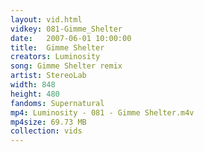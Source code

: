 ```yaml
---
layout: vid.html
vidkey: 081-Gimme_Shelter
date:   2007-06-01 10:00:00
title:  Gimme Shelter
creators: Luminosity
song: Gimme Shelter remix
artist: StereoLab
width: 848
height: 480
fandoms: Supernatural
mp4: Luminosity - 081 - Gimme Shelter.m4v
mp4size: 69.73 MB
collection: vids
---
```


  <div>
  
  </div>
  